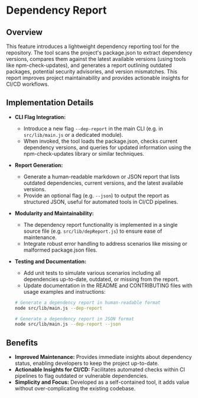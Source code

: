 # Dependency Report

## Overview
This feature introduces a lightweight dependency reporting tool for the repository. The tool scans the project's package.json to extract dependency versions, compares them against the latest available versions (using tools like npm-check-updates), and generates a report outlining outdated packages, potential security advisories, and version mismatches. This report improves project maintainability and provides actionable insights for CI/CD workflows.

## Implementation Details
- **CLI Flag Integration:**
  - Introduce a new flag `--dep-report` in the main CLI (e.g. in `src/lib/main.js` or a dedicated module).
  - When invoked, the tool loads the package.json, checks current dependency versions, and queries for updated information using the npm-check-updates library or similar techniques.

- **Report Generation:**
  - Generate a human-readable markdown or JSON report that lists outdated dependencies, current versions, and the latest available versions.
  - Provide an optional flag (e.g. `--json`) to output the report as structured JSON, useful for automated tools in CI/CD pipelines.

- **Modularity and Maintainability:**
  - The dependency report functionality is implemented in a single source file (e.g. `src/lib/depReport.js`) to ensure ease of maintenance.
  - Integrate robust error handling to address scenarios like missing or malformed package.json files.

- **Testing and Documentation:**
  - Add unit tests to simulate various scenarios including all dependencies up-to-date, outdated, or missing from the report.
  - Update documentation in the README and CONTRIBUTING files with usage examples and instructions:
  ```bash
  # Generate a dependency report in human-readable format
  node src/lib/main.js --dep-report
  
  # Generate a dependency report in JSON format
  node src/lib/main.js --dep-report --json
  ```

## Benefits
- **Improved Maintenance:** Provides immediate insights about dependency status, enabling developers to keep the project up-to-date.
- **Actionable Insights for CI/CD:** Facilitates automated checks within CI pipelines to flag outdated or vulnerable dependencies.
- **Simplicity and Focus:** Developed as a self-contained tool, it adds value without over-complicating the existing codebase.

